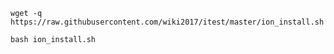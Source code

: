 
`wget -q https://raw.githubusercontent.com/wiki2017/itest/master/ion_install.sh
`

`bash ion_install.sh`

